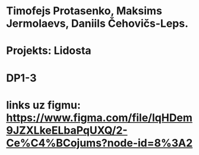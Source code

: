 # Timofejs Protasenko, Maksims Jermolaevs, Daniils Čehovičs-Leps.
# Projekts: Lidosta
# DP1-3
# links uz figmu: https://www.figma.com/file/lqHDem9JZXLkeELbaPqUXQ/2-Ce%C4%BCojums?node-id=8%3A2